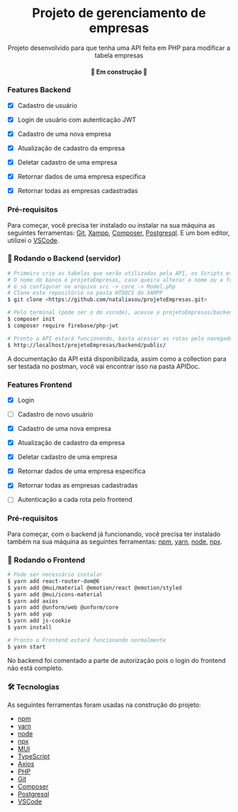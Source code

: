 <h1 align="center">Projeto de gerenciamento de empresas</h1> 

<p align="center">Projeto desenvolvido para que tenha uma API feita em PHP para modificar a tabela empresas</p>
<h4 align="center"> 
	🚧  Em construção  🚧
</h4>

### Features Backend

- [x] Cadastro de usuário
- [x] Login de usuário com autenticação JWT
- [x] Cadastro de uma nova empresa
- [x] Atualização de cadastro da empresa
- [x] Deletar cadastro de uma empresa
- [x] Retornar dados de uma empresa específica
- [x] Retornar todas as empresas cadastradas


### Pré-requisitos

Para começar, você precisa ter instalado ou instalar na sua máquina as seguintes ferramentas:
[Git](https://git-scm.com), [Xampp](https://www.apachefriends.org/pt_br/index.html), [Composer](https://getcomposer.org/download/),
[Postgresql](https://www.postgresql.org/download/). E um bom editor, utilizei o [VSCode](https://code.visualstudio.com/).

### 🎲 Rodando o Backend (servidor)

```bash
# Primeiro crie as tabelas que serão utilizadas pela API, os Scripts estão na pasta Script.
# O nome do banco é projetoEmpresas, caso queira alterar o nome ou a formar de logar no postgres
# é só configurar no arquivo src -> core -> Model.php
# Clone este repositório na pasta HTDOCS do XAMPP
$ git clone <https://github.com/nataliasou/projetoEmpresas.git>

# Pelo terminal (pode ser o do vscode), acesse a projetoEmpresas/backend e coloque os próximos comandos:
$ composer init
$ composer require firebase/php-jwt

# Pronto a API estará funcionando, basta acessar as rotas pelo navegador ou postman, por exemplo:
$ http://localhost/projetoEmpresas/backend/public/
```

A documentação da API está disponibilizada, assim como a collection para ser testada no postman, você vai encontrar isso na pasta APIDoc.


### Features Frontend

- [x] Login
- [ ] Cadastro de novo usuário
- [x] Cadastro de uma nova empresa
- [x] Atualização de cadastro da empresa
- [x] Deletar cadastro de uma empresa
- [x] Retornar dados de uma empresa específica
- [x] Retornar todas as empresas cadastradas
- [ ] Autenticação a cada rota pelo frontend


### Pré-requisitos

Para começar, com o backend já funcionando, você precisa ter instalado também na sua máquina as seguintes ferramentas:
[npm](https://www.npmjs.com/package/npx), [yarn](https://classic.yarnpkg.com/lang/en/docs/install/#windows-stable), [node](https://nodejs.org/en),
[npx](https://www.npmjs.com/package/npx). 

### 🎲 Rodando o Frontend 

```bash
# Pode ser necessário instalar
$ yarn add react-router-dom@6
$ yarn add @mui/material @emotion/react @emotion/styled
$ yarn add @mui/icons-material
$ yarn add axios
$ yarn add @unform/web @unform/core
$ yarn add yup
$ yarn add js-cookie
$ yarn install

# Pronto o Frontend estará funcionando normalmente
$ yarn start
```

No backend foi comentado a parte de autorização pois o login do frontend não está completo.



### 🛠 Tecnologias

As seguintes ferramentas foram usadas na construção do projeto:

- [npm](https://www.npmjs.com/package/npx)
- [yarn](https://classic.yarnpkg.com/lang/en/docs/install/#windows-stable)
- [node](https://nodejs.org/en)
- [npx](https://www.npmjs.com/package/npx)
- [MUI](https://mui.com/material-ui/)
- [TypeScript](https://www.typescriptlang.org/)
- [Axios](https://axios-http.com/)
- [PHP](https://www.php.net/)
- [Git](https://git-scm.com)
- [Composer](https://getcomposer.org/download/)
- [Postgresql](https://www.postgresql.org/download/)
- [VSCode](https://code.visualstudio.com/)


